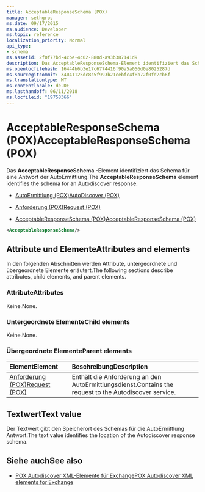 ```yaml
---
title: AcceptableResponseSchema (POX)
manager: sethgros
ms.date: 09/17/2015
ms.audience: Developer
ms.topic: reference
localization_priority: Normal
api_type:
- schema
ms.assetid: 2f0f77bd-4cbe-4c02-880d-a93b387141d9
description: Das AcceptableResponseSchema-Element identifiziert das Schema für eine Antwort der AutoErmittlung.
ms.openlocfilehash: 16444b6b3e17c6774416f90a5a056d0e8025287d
ms.sourcegitcommit: 34041125dc8c5f993b21cebfc4f8b72f0fd2cb6f
ms.translationtype: MT
ms.contentlocale: de-DE
ms.lasthandoff: 06/11/2018
ms.locfileid: "19758366"
---
```

# <a name="acceptableresponseschema-pox"></a><span data-ttu-id="ed5fb-103">AcceptableResponseSchema (POX)</span><span class="sxs-lookup"><span data-stu-id="ed5fb-103">AcceptableResponseSchema (POX)</span></span>

<span data-ttu-id="ed5fb-104">Das **AcceptableResponseSchema** -Element identifiziert das Schema für eine Antwort der AutoErmittlung.</span><span class="sxs-lookup"><span data-stu-id="ed5fb-104">The **AcceptableResponseSchema** element identifies the schema for an Autodiscover response.</span></span> 
  
- [<span data-ttu-id="ed5fb-105">AutoErmittlung (POX)</span><span class="sxs-lookup"><span data-stu-id="ed5fb-105">AutoDiscover (POX)</span></span>](autodiscover-pox.md)
  
- [<span data-ttu-id="ed5fb-106">Anforderung (POX)</span><span class="sxs-lookup"><span data-stu-id="ed5fb-106">Request (POX)</span></span>](request-pox.md)
  
- [<span data-ttu-id="ed5fb-107">AcceptableResponseSchema (POX)</span><span class="sxs-lookup"><span data-stu-id="ed5fb-107">AcceptableResponseSchema (POX)</span></span>](acceptableresponseschema-pox.md)
  
```xml
<AcceptableResponseSchema/>
```

## <a name="attributes-and-elements"></a><span data-ttu-id="ed5fb-108">Attribute und Elemente</span><span class="sxs-lookup"><span data-stu-id="ed5fb-108">Attributes and elements</span></span>

<span data-ttu-id="ed5fb-109">In den folgenden Abschnitten werden Attribute, untergeordnete und übergeordnete Elemente erläutert.</span><span class="sxs-lookup"><span data-stu-id="ed5fb-109">The following sections describe attributes, child elements, and parent elements.</span></span>
  
### <a name="attributes"></a><span data-ttu-id="ed5fb-110">Attribute</span><span class="sxs-lookup"><span data-stu-id="ed5fb-110">Attributes</span></span>

<span data-ttu-id="ed5fb-111">Keine.</span><span class="sxs-lookup"><span data-stu-id="ed5fb-111">None.</span></span>
  
### <a name="child-elements"></a><span data-ttu-id="ed5fb-112">Untergeordnete Elemente</span><span class="sxs-lookup"><span data-stu-id="ed5fb-112">Child elements</span></span>

<span data-ttu-id="ed5fb-113">Keine.</span><span class="sxs-lookup"><span data-stu-id="ed5fb-113">None.</span></span>
  
### <a name="parent-elements"></a><span data-ttu-id="ed5fb-114">Übergeordnete Elemente</span><span class="sxs-lookup"><span data-stu-id="ed5fb-114">Parent elements</span></span>

|<span data-ttu-id="ed5fb-115">**Element**</span><span class="sxs-lookup"><span data-stu-id="ed5fb-115">**Element**</span></span>|<span data-ttu-id="ed5fb-116">**Beschreibung**</span><span class="sxs-lookup"><span data-stu-id="ed5fb-116">**Description**</span></span>|
|:-----|:-----|
|[<span data-ttu-id="ed5fb-117">Anforderung (POX)</span><span class="sxs-lookup"><span data-stu-id="ed5fb-117">Request (POX)</span></span>](request-pox.md) <br/> |<span data-ttu-id="ed5fb-118">Enthält die Anforderung an den AutoErmittlungsdienst.</span><span class="sxs-lookup"><span data-stu-id="ed5fb-118">Contains the request to the Autodiscover service.</span></span>  <br/> |
   
## <a name="text-value"></a><span data-ttu-id="ed5fb-119">Textwert</span><span class="sxs-lookup"><span data-stu-id="ed5fb-119">Text value</span></span>

<span data-ttu-id="ed5fb-120">Der Textwert gibt den Speicherort des Schemas für die AutoErmittlung Antwort.</span><span class="sxs-lookup"><span data-stu-id="ed5fb-120">The text value identifies the location of the Autodiscover response schema.</span></span>
  
## <a name="see-also"></a><span data-ttu-id="ed5fb-121">Siehe auch</span><span class="sxs-lookup"><span data-stu-id="ed5fb-121">See also</span></span>

- [<span data-ttu-id="ed5fb-122">POX Autodiscover XML-Elemente für Exchange</span><span class="sxs-lookup"><span data-stu-id="ed5fb-122">POX Autodiscover XML elements for Exchange</span></span>](pox-autodiscover-xml-elements-for-exchange.md)

